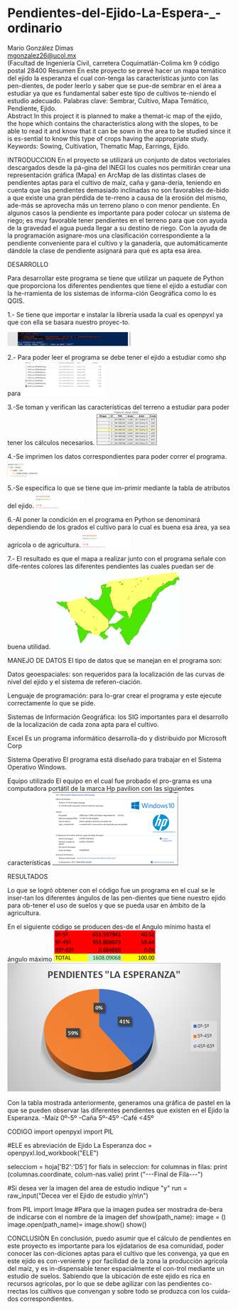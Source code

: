 # Pendientes-del-Ejido-La-Espera-_-ordinario
Mario González Dimas      
                                                                  mgonzalez26@ucol.mx     
(Facultad de Ingeniería Civil, carretera Coquimatlán-Colima km 9 código postal 28400
Resumen
En este proyecto se prevé hacer un mapa temático del ejido la esperanza el cual con-tenga las características junto con las pen-dientes, de poder leerlo y saber que se pue-de sembrar en el área a estudiar ya que es fundamental saber este tipo de cultivos te-niendo el estudio adecuado.
Palabras clave: Sembrar, Cultivo, Mapa Temático, Pendiente, Ejido.                                                                                                                                   
Abstract
In this project it is planned to make a themat-ic map of the ejido, the hope which contains the characteristics along with the slopes, to be able to read it and know that it can be sown in the area to be studied since it is es-sential to know this type of crops having the appropriate study.
Keywords: 
	Sowing, Cultivation, Thematic Map, Earrings, Ejido.
  
  
INTRODUCCION 
En el proyecto se utilizará un conjunto de datos vectoriales descargados desde la pá-gina del INEGI los cuales nos permitirán crear una representación gráfica (Mapa) en ArcMap de las distintas clases de pendientes aptas para el cultivo de maíz, caña y gana-dería, teniendo en cuenta que las pendientes demasiado inclinadas no son favorables de-bido a que existe una gran pérdida de te-rreno a causa de la erosión del mismo, ade-más se aprovecha más un terreno plano o con menor pendiente. En algunos casos la pendiente es importante para poder colocar un sistema de riego; es muy favorable tener pendientes en el terreno para que con ayuda de la gravedad el agua pueda llegar a su destino de riego.
Con la ayuda de la programación asignare-mos una clasificación correspondiente a la pendiente conveniente para el cultivo y la ganadería, que automáticamente dándole la clase de pendiente asignará para qué es apta esa área. 

DESARROLLO

Para desarrollar este programa se tiene que utilizar un paquete de Python que proporciona los diferentes pendientes que tiene el ejido a estudiar con la he-rramienta de los sistemas de informa-ción Geográfica como lo es QGIS.

1.-   Se tiene que importar e instalar la librería usada la cual es openpyxl ya que con ella se basara nuestro proyec-to.

 ![PalabrasdelTextoalternativo](https://github.com/Mario91210/Pendientes-del-Ejido-La-Espera-_-ordinario/blob/master/Imagenes/1.png)

2.- Para poder leer el programa se debe tener el ejido a estudiar como shp para 
![PalabrasdelTextoalternativo](https://github.com/Mario91210/Pendientes-del-Ejido-La-Espera-_-ordinario/blob/master/Imagenes/2.1.png)

3.-Se toman y verifican las características del terreno a estudiar para poder tener los cálculos necesarios.
![PalabrasdelTextoalternativo](https://github.com/Mario91210/Pendientes-del-Ejido-La-Espera-_-ordinario/blob/master/Imagenes/3.png)

4.-Se imprimen los datos correspondientes para poder correr el programa.
![PalabrasdelTextoalternativo](https://github.com/Mario91210/Pendientes-del-Ejido-La-Espera-_-ordinario/blob/master/Imagenes/4.png)

5.-Se especifica lo que se tiene que im-primir mediante la tabla de atributos del ejido.
![PalabrasdelTextoalternativo](https://github.com/Mario91210/Pendientes-del-Ejido-La-Espera-_-ordinario/blob/master/Imagenes/5.png)

6.-Al poner la condición en el programa en Python se denominará dependiendo de los grados el cultivo para lo cual es buena esa área, ya sea agrícola o de agricultura.
![PalabrasdelTextoalternativo](https://github.com/Mario91210/Pendientes-del-Ejido-La-Espera-_-ordinario/blob/master/Imagenes/6.0.png)

7.- El resultado es que el mapa a realizar junto con el programa señale con dife-rentes colores las diferentes pendientes las cuales puedan ser de buena utilidad.
![PalabrasdelTextoalternativo](https://github.com/Mario91210/Pendientes-del-Ejido-La-Espera-_-ordinario/blob/master/Imagenes/mapa.png)

MANEJO DE DATOS 
El tipo de datos que se manejan en el programa son:

Datos geoespaciales: son requeridos para la localización de las curvas de nivel del ejido y el sistema de referen-ciación.

Lenguaje de programación: para lo-grar crear el programa y este ejecute correctamente lo que se pide.

Sistemas de Información Geográfica: los SIG importantes para el desarrollo de la localización de cada zona apta para el cultivo.

Excel
Es un programa informático desarrolla-do y distribuido por Microsoft Corp

Sistema Operativo
El programa está diseñado para trabajar en el Sistema Operativo Windows. 

Equipo utilizado 
El equipo en el cual fue probado el pro-grama es una computadora portátil de la marca Hp pavilion con las siguientes características
![PalabrasdelTextoalternativo](https://github.com/Mario91210/Pendientes-del-Ejido-La-Espera-_-ordinario/blob/master/Imagenes/7.png)

RESULTADOS

Lo que se logró obtener con el código fue un programa en el cual se le inser-tan los diferentes ángulos de las pen-dientes que tiene nuestro ejido para ob-tener el uso de suelos y que se pueda usar en   ámbito de la agricultura.

En el siguiente código se producen des-de el Angulo mínimo    hasta el ángulo máximo 
![PalabrasdelTextoalternativo](https://github.com/Mario91210/Pendientes-del-Ejido-La-Espera-_-ordinario/blob/master/Imagenes/tabla1.png)
![PalabrasdelTextoalternativo](https://github.com/Mario91210/Pendientes-del-Ejido-La-Espera-_-ordinario/blob/master/Imagenes/PORTADA.png)

Con la tabla mostrada anteriormente, generamos una gráfica de pastel en la que se pueden observar las diferentes pendientes que existen en el Ejido la Esperanza.
-Maíz	0º-5º
-Caña	5º-45º
-Café 	<45º

CODIGO 
import openpyxl
import PIL

#ELE es abreviación de Ejido La Esperanza
doc = openpyxl.lod_workbook("ELE")

selecciom = hoja['B2':'D5']
for fials in seleccion:
    for columnas in filas:
        print (columnas.coordinate, colum-nas.valie)
    print ("---Final de Fila---")

#Si desea ver la imagen del area de estudio indique "y"
run = raw_input("Decea ver el Ejido de estudio y/n\n")

from PIL import Image
#Para que la imagen pudea ser mostradra de-bera de indicarse con el nombre de la imagen
def show(path_name):
    image = ()
image.open(path_name)=
    image.show()
show()    

CONCLUSIÒN
En conclusión, puedo asumir que el cálculo de pendientes en este proyecto es importante para los ejidatarios de esa comunidad, poder conocer las con-diciones aptas para el cultivo que les convenga, ya que en este ejido es con-veniente y por facilidad de la zona la producción agrícola del maíz, y es in-dispensable tener espacialmente el con-trol mediante un estudio de suelos.
Sabiendo que la ubicación de este ejido es rica en recursos agrícolas, por lo que se debe agilizar con las pendientes co-rrectas los cultivos que convengan y sobre todo se produzca con los cuida-dos correspondientes.










